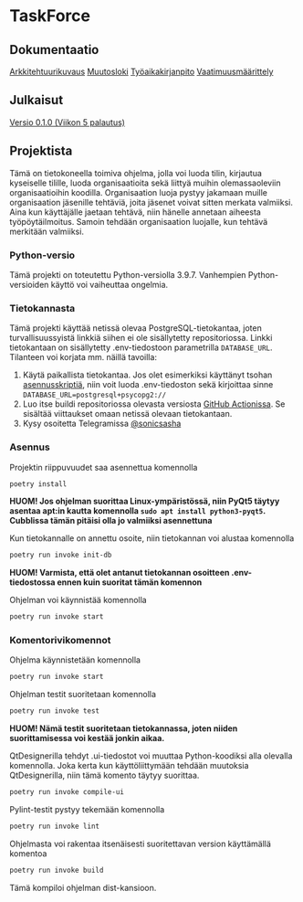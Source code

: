# TaskForce

## Dokumentaatio

[Arkkitehtuurikuvaus](https://github.com/sonicsasha/taskforce/blob/master/dokumentaatio/arkkitehtuuri.md)
[Muutosloki](https://github.com/sonicsasha/taskforce/blob/master/dokumentaatio/changelog.md)
[Työaikakirjanpito](https://github.com/sonicsasha/taskforce/blob/master/dokumentaatio/tyoaikakirjanpito.md)
[Vaatimuusmäärittely](https://github.com/sonicsasha/taskforce/blob/master/dokumentaatio/vaatimuusmaarittely.md)

## Julkaisut

[Versio 0.1.0 (Viikon 5 palautus)](https://github.com/sonicsasha/taskforce/releases/tag/viikko5)

## Projektista

Tämä on tietokoneella toimiva ohjelma, jolla voi luoda tilin, kirjautua kyseiselle tilille, luoda organisaatioita sekä liittyä muihin olemassaoleviin organisaatioihin koodilla. Organisaation luoja pystyy jakamaan muille organisaation jäsenille tehtäviä, joita jäsenet voivat sitten merkata valmiiksi. Aina kun käyttäjälle jaetaan tehtävä, niin hänelle annetaan aiheesta työpöytäilmoitus. Samoin tehdään organisaation luojalle, kun tehtävä merkitään valmiiksi.

### Python-versio

Tämä projekti on toteutettu Python-versiolla 3.9.7. Vanhempien Python-versioiden käyttö voi vaiheuttaa ongelmia.

### Tietokannasta

Tämä projekti käyttää netissä olevaa PostgreSQL-tietokantaa, joten turvallisuussyistä linkkiä siihen ei ole sisällytetty repositoriossa. Linkki tietokantaan on sisällytetty .env-tiedostoon parametrilla `DATABASE_URL`. Tilanteen voi korjata mm. näillä tavoilla:

1. Käytä paikallista tietokantaa. Jos olet esimerkiksi käyttänyt tsohan [asennusskriptiä](https://github.com/hy-tsoha/local-pg), niin voit luoda .env-tiedoston sekä kirjoittaa sinne `DATABASE_URL=postgresql+psycopg2://`
2. Luo itse buildi repositoriossa olevasta versiosta [GitHub Actionissa](https://github.com/sonicsasha/taskforce/actions/workflows/build.yml). Se sisältää viittaukset omaan netissä olevaan tietokantaan.
3. Kysy osoitetta Telegramissa [@sonicsasha](https://t.me/sonicsasha)

### Asennus

Projektin riippuvuudet saa asennettua komennolla
```bash
poetry install
```
**HUOM! Jos ohjelman suorittaa Linux-ympäristössä, niin PyQt5 täytyy asentaa apt:in kautta komennolla `sudo apt install python3-pyqt5`. Cubblissa tämän pitäisi olla jo valmiiksi asennettuna**

Kun tietokannalle on annettu osoite, niin tietokannan voi alustaa komennolla
```bash
poetry run invoke init-db
```

**HUOM! Varmista, että olet antanut tietokannan osoitteen .env-tiedostossa ennen kuin suoritat tämän komennon**

Ohjelman voi käynnistää komennolla
```bash
poetry run invoke start
```

### Komentorivikomennot
Ohjelma käynnistetään komennolla
```bash
poetry run invoke start
```

Ohjelman testit suoritetaan komennolla
```bash
poetry run invoke test
```

**HUOM! Nämä testit suoritetaan tietokannassa, joten niiden suorittamisessa voi kestää jonkin aikaa.**

QtDesignerilla tehdyt .ui-tiedostot voi muuttaa Python-koodiksi alla olevalla komennolla. Joka kerta kun käyttöliittymään tehdään muutoksia QtDesignerilla, niin tämä komento täytyy suorittaa.
```bash
poetry run invoke compile-ui
```

Pylint-testit pystyy tekemään komennolla
```bash
poetry run invoke lint
```

Ohjelmasta voi rakentaa itsenäisesti suoritettavan version käyttämällä komentoa 
```bash
poetry run invoke build
```
Tämä kompiloi ohjelman dist-kansioon.


